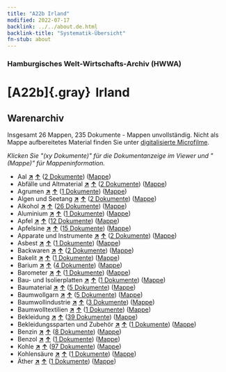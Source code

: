 ```yaml
---
title: "A22b Irland"
modified: 2022-07-17
backlink: ../../about.de.html
backlink-title: "Systematik-Übersicht"
fn-stub: about
---
```


### Hamburgisches Welt-Wirtschafts-Archiv (HWWA)

# [A22b]{.gray}&#8201; Irland&#160; 







## Warenarchiv








Insgesamt 26 Mappen, 235 Dokumente - Mappen unvollständig.
Nicht als Mappe aufbereitetes Material finden Sie unter [digitalisierte Microfilme](/film/h1_wa.de.html).

_Klicken Sie "(xy Dokumente)" für die Dokumentanzeige im Viewer und "(Mappe)" für Mappeninformation._



- Aal [**&nearr;**](../../../ware/i/141941/about.de.html "Aal (XXX in der ganzen Welt)") [**&uarr;**](../../../ware/about.de.html#PLW07-Mt01 "Warensystematik") (<a href="https://pm20.zbw.eu/iiifview/folder/wa/141941,140976" title="über: Aal : Irland" target="_blank">2 Dokumente</a>) ([Mappe](../../../../folder/wa/1419xx/141941/1409xx/140976/about.de.html))
- Abfälle und Altmaterial [**&nearr;**](../../../ware/i/141942/about.de.html "Abfälle und Altmaterial (XXX in der ganzen Welt)") [**&uarr;**](../../../ware/about.de.html#PRB01-01 "Warensystematik") (<a href="https://pm20.zbw.eu/iiifview/folder/wa/141942,140976" title="über: Abfälle und Altmaterial : Irland" target="_blank">2 Dokumente</a>) ([Mappe](../../../../folder/wa/1419xx/141942/1409xx/140976/about.de.html))
- Agrumen [**&nearr;**](../../../ware/i/141948/about.de.html "Agrumen (XXX in der ganzen Welt)") [**&uarr;**](../../../ware/about.de.html#PLW04-Zs "Warensystematik") (<a href="https://pm20.zbw.eu/iiifview/folder/wa/141948,140976" title="über: Agrumen : Irland" target="_blank">1 Dokumente</a>) ([Mappe](../../../../folder/wa/1419xx/141948/1409xx/140976/about.de.html))
- Algen und Seetang [**&nearr;**](../../../ware/i/141959/about.de.html "Algen und Seetang (XXX in der ganzen Welt)") [**&uarr;**](../../../ware/about.de.html#PLW07-Mp01 "Warensystematik") (<a href="https://pm20.zbw.eu/iiifview/folder/wa/141959,140976" title="über: Algen und Seetang : Irland" target="_blank">2 Dokumente</a>) ([Mappe](../../../../folder/wa/1419xx/141959/1409xx/140976/about.de.html))
- Alkohol [**&nearr;**](../../../ware/i/141966/about.de.html "Alkohol (XXX in der ganzen Welt)") [**&uarr;**](../../../ware/about.de.html#PID20.02-Sp "Warensystematik") (<a href="https://pm20.zbw.eu/iiifview/folder/wa/141966,140976" title="über: Alkohol : Irland" target="_blank">26 Dokumente</a>) ([Mappe](../../../../folder/wa/1419xx/141966/1409xx/140976/about.de.html))
- Aluminium [**&nearr;**](../../../ware/i/141969/about.de.html "Aluminium (XXX in der ganzen Welt)") [**&uarr;**](../../../ware/about.de.html#PID07.01-Lm01 "Warensystematik") (<a href="https://pm20.zbw.eu/iiifview/folder/wa/141969,140976" title="über: Aluminium : Irland" target="_blank">1 Dokumente</a>) ([Mappe](../../../../folder/wa/1419xx/141969/1409xx/140976/about.de.html))
- Apfel [**&nearr;**](../../../ware/i/141980/about.de.html "Apfel (XXX in der ganzen Welt)") [**&uarr;**](../../../ware/about.de.html#PLW04-Ob01 "Warensystematik") (<a href="https://pm20.zbw.eu/iiifview/folder/wa/141980,140976" title="über: Apfel : Irland" target="_blank">12 Dokumente</a>) ([Mappe](../../../../folder/wa/1419xx/141980/1409xx/140976/about.de.html))
- Apfelsine [**&nearr;**](../../../ware/i/141981/about.de.html "Apfelsine (XXX in der ganzen Welt)") [**&uarr;**](../../../ware/about.de.html#PLW04-Zs01 "Warensystematik") (<a href="https://pm20.zbw.eu/iiifview/folder/wa/141981,140976" title="über: Apfelsine : Irland" target="_blank">15 Dokumente</a>) ([Mappe](../../../../folder/wa/1419xx/141981/1409xx/140976/about.de.html))
- Apparate und Instrumente [**&nearr;**](../../../ware/i/141985/about.de.html "Apparate und Instrumente (XXX in der ganzen Welt)") [**&uarr;**](../../../ware/about.de.html#PID08-Ap "Warensystematik") (<a href="https://pm20.zbw.eu/iiifview/folder/wa/141985,140976" title="über: Apparate und Instrumente : Irland" target="_blank">2 Dokumente</a>) ([Mappe](../../../../folder/wa/1419xx/141985/1409xx/140976/about.de.html))
- Asbest [**&nearr;**](../../../ware/i/142014/about.de.html "Asbest (XXX in der ganzen Welt)") [**&uarr;**](../../../ware/about.de.html#PID23-As "Warensystematik") (<a href="https://pm20.zbw.eu/iiifview/folder/wa/142014,140976" title="über: Asbest : Irland" target="_blank">1 Dokumente</a>) ([Mappe](../../../../folder/wa/1420xx/142014/1409xx/140976/about.de.html))
- Backwaren [**&nearr;**](../../../ware/i/142026/about.de.html "Backwaren (XXX in der ganzen Welt)") [**&uarr;**](../../../ware/about.de.html#PID20-Ba "Warensystematik") (<a href="https://pm20.zbw.eu/iiifview/folder/wa/142026,140976" title="über: Backwaren : Irland" target="_blank">2 Dokumente</a>) ([Mappe](../../../../folder/wa/1420xx/142026/1409xx/140976/about.de.html))
- Bakelit [**&nearr;**](../../../ware/i/142029/about.de.html "Bakelit (XXX in der ganzen Welt)") [**&uarr;**](../../../ware/about.de.html#PID14-Ha01 "Warensystematik") (<a href="https://pm20.zbw.eu/iiifview/folder/wa/142029,140976" title="über: Bakelit : Irland" target="_blank">1 Dokumente</a>) ([Mappe](../../../../folder/wa/1420xx/142029/1409xx/140976/about.de.html))
- Barium [**&nearr;**](../../../ware/i/142042/about.de.html "Barium (XXX in der ganzen Welt)") [**&uarr;**](../../../ware/about.de.html#PID07.01-Lm02 "Warensystematik") (<a href="https://pm20.zbw.eu/iiifview/folder/wa/142042,140976" title="über: Barium : Irland" target="_blank">4 Dokumente</a>) ([Mappe](../../../../folder/wa/1420xx/142042/1409xx/140976/about.de.html))
- Barometer [**&nearr;**](../../../ware/i/142039/about.de.html "Barometer (XXX in der ganzen Welt)") [**&uarr;**](../../../ware/about.de.html#PID08-Ap01 "Warensystematik") (<a href="https://pm20.zbw.eu/iiifview/folder/wa/142039,140976" title="über: Barometer : Irland" target="_blank">1 Dokumente</a>) ([Mappe](../../../../folder/wa/1420xx/142039/1409xx/140976/about.de.html))
- Bau- und Isolierplatten [**&nearr;**](../../../ware/i/142083/about.de.html "Bau- und Isolierplatten (XXX in der ganzen Welt)") [**&uarr;**](../../../ware/about.de.html#PID22-Bf01 "Warensystematik") (<a href="https://pm20.zbw.eu/iiifview/folder/wa/142083,140976" title="über: Bau- und Isolierplatten : Irland" target="_blank">1 Dokumente</a>) ([Mappe](../../../../folder/wa/1420xx/142083/1409xx/140976/about.de.html))
- Baumaterial [**&nearr;**](../../../ware/i/142086/about.de.html "Baumaterial (XXX in der ganzen Welt)") [**&uarr;**](../../../ware/about.de.html#PID22-Bs "Warensystematik") (<a href="https://pm20.zbw.eu/iiifview/folder/wa/142086,140976" title="über: Baumaterial : Irland" target="_blank">5 Dokumente</a>) ([Mappe](../../../../folder/wa/1420xx/142086/1409xx/140976/about.de.html))
- Baumwollgarn [**&nearr;**](../../../ware/i/196460/about.de.html "Baumwollgarn (XXX in der ganzen Welt)") [**&uarr;**](../../../ware/about.de.html#PID19-Nf02 "Warensystematik") (<a href="https://pm20.zbw.eu/iiifview/folder/wa/196460,140976" title="über: Baumwollgarn : Irland" target="_blank">5 Dokumente</a>) ([Mappe](../../../../folder/wa/1964xx/196460/1409xx/140976/about.de.html))
- Baumwollindustrie [**&nearr;**](../../../ware/i/142091/about.de.html "Baumwollindustrie (XXX in der ganzen Welt)") [**&uarr;**](../../../ware/about.de.html#PID19-Bw01 "Warensystematik") (<a href="https://pm20.zbw.eu/iiifview/folder/wa/142091,140976" title="über: Baumwollindustrie : Irland" target="_blank">3 Dokumente</a>) ([Mappe](../../../../folder/wa/1420xx/142091/1409xx/140976/about.de.html))
- Baumwolltextilien [**&nearr;**](../../../ware/i/154932/about.de.html "Baumwolltextilien (XXX in der ganzen Welt)") [**&uarr;**](../../../ware/about.de.html#PID19-Bw02 "Warensystematik") (<a href="https://pm20.zbw.eu/iiifview/folder/wa/154932,140976" title="über: Baumwolltextilien : Irland" target="_blank">1 Dokumente</a>) ([Mappe](../../../../folder/wa/1549xx/154932/1409xx/140976/about.de.html))
- Bekleidung [**&nearr;**](../../../ware/i/142106/about.de.html "Bekleidung (XXX in der ganzen Welt)") [**&uarr;**](../../../ware/about.de.html#PID19-Bk "Warensystematik") (<a href="https://pm20.zbw.eu/iiifview/folder/wa/142106,140976" title="über: Bekleidung : Irland" target="_blank">39 Dokumente</a>) ([Mappe](../../../../folder/wa/1421xx/142106/1409xx/140976/about.de.html))
- Bekleidungssparten und Zubehör [**&nearr;**](../../../ware/i/166456/about.de.html "Bekleidungssparten und Zubehör (XXX in der ganzen Welt)") [**&uarr;**](../../../ware/about.de.html#PID19-Bz "Warensystematik") (<a href="https://pm20.zbw.eu/iiifview/folder/wa/166456,140976" title="über: Bekleidungssparten und Zubehör  : Irland" target="_blank">1 Dokumente</a>) ([Mappe](../../../../folder/wa/1664xx/166456/1409xx/140976/about.de.html))
- Benzin [**&nearr;**](../../../ware/i/142108/about.de.html "Benzin (XXX in der ganzen Welt)") [**&uarr;**](../../../ware/about.de.html#PID13.02-Ks02 "Warensystematik") (<a href="https://pm20.zbw.eu/iiifview/folder/wa/142108,140976" title="über: Benzin : Irland" target="_blank">8 Dokumente</a>) ([Mappe](../../../../folder/wa/1421xx/142108/1409xx/140976/about.de.html))
- Benzol [**&nearr;**](../../../ware/i/142110/about.de.html "Benzol (XXX in der ganzen Welt)") [**&uarr;**](../../../ware/about.de.html#PID13-Ko04 "Warensystematik") (<a href="https://pm20.zbw.eu/iiifview/folder/wa/142110,140976" title="über: Benzol : Irland" target="_blank">1 Dokumente</a>) ([Mappe](../../../../folder/wa/1421xx/142110/1409xx/140976/about.de.html))
- Kohle [**&nearr;**](../../../ware/i/143120/about.de.html "Kohle (XXX in der ganzen Welt)") [**&uarr;**](../../../ware/about.de.html#PRB02.01 "Warensystematik") (<a href="https://pm20.zbw.eu/iiifview/folder/wa/143120,140976" title="über: Kohle : Irland" target="_blank">97 Dokumente</a>) ([Mappe](../../../../folder/wa/1431xx/143120/1409xx/140976/about.de.html))
- Kohlensäure [**&nearr;**](../../../ware/i/143122/about.de.html "Kohlensäure (XXX in der ganzen Welt)") [**&uarr;**](../../../ware/about.de.html#PID13-Sc06 "Warensystematik") (<a href="https://pm20.zbw.eu/iiifview/folder/wa/143122,140976" title="über: Kohlensäure : Irland" target="_blank">1 Dokumente</a>) ([Mappe](../../../../folder/wa/1431xx/143122/1409xx/140976/about.de.html))
- Äther [**&nearr;**](../../../ware/i/141945/about.de.html "Äther (XXX in der ganzen Welt)") [**&uarr;**](../../../ware/about.de.html#PID13-Ko01 "Warensystematik") (<a href="https://pm20.zbw.eu/iiifview/folder/wa/141945,140976" title="über: Äther : Irland" target="_blank">1 Dokumente</a>) ([Mappe](../../../../folder/wa/1419xx/141945/1409xx/140976/about.de.html))




